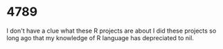 # 4789
I don't have a clue what these R projects are about
I did these projects so long ago that my knowledge of R language has depreciated to nil. 
